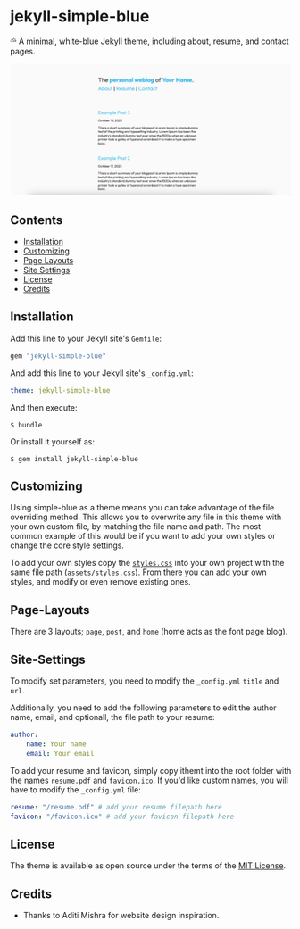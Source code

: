 # jekyll-simple-blue

⛅︎ A minimal, white-blue Jekyll theme, including about, resume, and contact pages.

![Screenshot](https://raw.githubusercontent.com/djarty24/jekyll-simple-blue/master/screenshot.png)

## Contents
- [Installation](#installation)
- [Customizing](#customizing)
- [Page Layouts](#page-layouts)
- [Site Settings](#site-settings)
- [License](#license)
- [Credits](#credits)

## Installation

Add this line to your Jekyll site's `Gemfile`:

```ruby
gem "jekyll-simple-blue"
```

And add this line to your Jekyll site's `_config.yml`:

```yaml
theme: jekyll-simple-blue
```

And then execute:

    $ bundle

Or install it yourself as:

    $ gem install jekyll-simple-blue

## Customizing

Using simple-blue as a theme means you can take advantage of the file overriding method. This allows you to overwrite any file in this theme with your own custom file, by matching the file name and path. The most common example of this would be if you want to add your own styles or change the core style settings.

To add your own styles copy the [`styles.css`](https://github.com/djarty24/jekyll-simple-blue/raw/main/assets/styles.css) into your own project with the same file path (`assets/styles.css`). From there you can add your own styles, and modify or even remove existing ones.

## Page-Layouts

There are 3 layouts; `page`, `post`, and `home` (home acts as the font page blog).

## Site-Settings

To modify set parameters, you need to modify the `_config.yml` `title` and `url`.

Additionally, you need to add the following parameters to edit the author name, email, and optionall, the file path to your resume:

```yaml
author:
    name: Your name
    email: Your email
```

To add your resume and favicon, simply copy ithemt into the root folder with the names `resume.pdf` and `favicon.ico`. If you'd like custom names, you will have to modify the `_config.yml` file:

```yaml
resume: "/resume.pdf" # add your resume filepath here
favicon: "/favicon.ico" # add your favicon filepath here
```

## License

The theme is available as open source under the terms of the [MIT License](https://opensource.org/licenses/MIT).

## Credits

- Thanks to Aditi Mishra for website design inspiration.